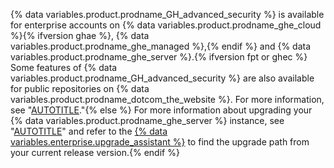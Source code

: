 {% data variables.product.prodname_GH_advanced_security %} is available for enterprise accounts on {% data variables.product.prodname_ghe_cloud %}{% ifversion ghae %}, {% data variables.product.prodname_ghe_managed %},{% endif %} and {% data variables.product.prodname_ghe_server %}.{% ifversion fpt or ghec %} Some features of {% data variables.product.prodname_GH_advanced_security %} are also available for public repositories on {% data variables.product.prodname_dotcom_the_website %}. For more information, see "[AUTOTITLE](/get-started/learning-about-github/githubs-products)."{% else %} For more information about upgrading your {% data variables.product.prodname_ghe_server %} instance, see "[AUTOTITLE](/admin/overview/about-upgrades-to-new-releases)" and refer to the [{% data variables.enterprise.upgrade_assistant %}](https://support.github.com/enterprise/server-upgrade) to find the upgrade path from your current release version.{% endif %}
